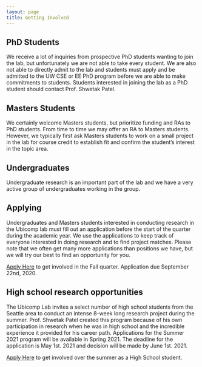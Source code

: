 ```yaml
---
layout: page
title: Getting Involved
---
```


## PhD Students
We receive a lot of inquiries from prospective PhD students wanting to join the lab, but unfortunately we are not able to take every student. We are also not able to directly admit to the lab and students must apply and be admitted to the UW CSE or EE PhD program before we are able to make commitments to students. Students interested in joining the lab as a PhD student should contact Prof. Shwetak Patel.

## Masters Students
We certainly welcome Masters students, but prioritize funding and RAs to PhD students. From time to time we may offer an RA to Masters students. However, we typically first ask Masters students to work on a small project in the lab for course credit to establish fit and confirm the student’s interest in the topic area. 

## Undergraduates
Undergraduate research is an important part of the lab and we have a very active group of undergraduates working in the group. 

## Applying
Undergraduates and Masters students interested in conducting research in the Ubicomp lab must fill out an application before the start of the quarter during the academic year. We use the applications to keep track of everyone interested in doing research and to find project matches. Please note that we often get many more applications than positions we have, but we will try our best to find an opportunity for you.

<a href="https://www.surveygizmo.com/s3/5743716/UbiComp-Lab-Research-Application-Fall-2020">Apply Here</a> to get involved in the Fall quarter. Application due September 22nd, 2020.


## High school research opportunities 
The Ubicomp Lab invites a select number of high school students from the Seattle area to conduct an intense 8-week long research project during the summer.  Prof. Shwetak Patel created this program because of his own participation in research when he was in high school and the incredible experience it provided for his career path. Applications for the Summer 2021 program will be available in Spring 2021. The deadline for the application is May 1st. 2021 and decision will be made by June 1st. 2021.

<a href="https://www.surveygizmo.com/s3/5315212/UbiComp-Lab-High-School-Research-Application-Summer-2020">Apply Here</a> to get involved over the summer as a High School student.